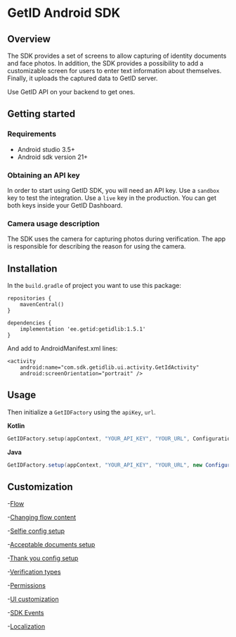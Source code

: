 # GetID Android SDK

## Overview

The SDK provides a set of screens to allow capturing of identity documents and face photos. In addition, the SDK provides a possibility to add a customizable screen for users to enter text information about themselves. Finally, it uploads the captured data to GetID server.

 Use GetID API on your backend to get ones.

## Getting started

### Requirements

- Android studio 3.5+
- Android sdk version 21+

### Obtaining an API key

In order to start using GetID SDK, you will need an API key. Use a `sandbox` key to test the integration. Use a `live` key in the production. You can get both keys inside your GetID Dashboard.

### Camera usage description

The SDK uses the camera for capturing photos during verification. The app is responsible for describing the reason for using the camera.

## Installation

In the `build.gradle` of project you want to use this package:

```
repositories {
    mavenCentral()
}

dependencies {
    implementation 'ee.getid:getidlib:1.5.1'
}
```

And add to AndroidManifest.xml lines:

```
<activity
    android:name="com.sdk.getidlib.ui.activity.GetIdActivity"
    android:screenOrientation="portrait" />
```

## Usage

Then initialize a `GetIDFactory` using the `apiKey`, `url`.

**Kotlin**

```kotlin
GetIDFactory.setup(appContext, "YOUR_API_KEY", "YOUR_URL", ConfigurationPreset())
```

**Java**

```java
GetIDFactory.setup(appContext, "YOUR_API_KEY", "YOUR_URL", new ConfigurationPreset());
```

## Customization

-[Flow](https://github.com/vvorld/getid-android-sdk/blob/update_doc/documentation/Flow.md)

-[Changing flow content](https://github.com/vvorld/getid-android-sdk/blob/update_doc/documentation/Changing%20flow%20content.md)

-[Selfie config setup](https://github.com/vvorld/getid-android-sdk/blob/update_doc/documentation/Selfie%20config%20setup.md)

-[Acceptable documents setup](https://github.com/vvorld/getid-android-sdk/blob/update_doc/documentation/Acceptable%20documents%20setup.md)

-[Thank you config setup](https://github.com/vvorld/getid-android-sdk/blob/update_doc/documentation/Thank%20you%20config%20setup.md)

-[Verification types](https://github.com/vvorld/getid-android-sdk/blob/update_doc/documentation/Verification%20types.md)

-[Permissions](https://github.com/vvorld/getid-android-sdk/blob/update_doc/documentation/Permissions.md)

-[UI customization](https://github.com/vvorld/getid-android-sdk/blob/update_doc/documentation/UI%20customization.md)

-[SDK Events](https://github.com/vvorld/getid-android-sdk/blob/update_doc/documentation/SDK%20Events.md)

-[Localization](https://github.com/vvorld/getid-android-sdk/blob/update_doc/documentation/Localization.md)
